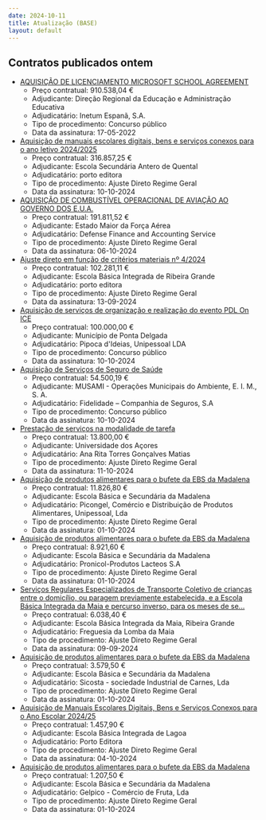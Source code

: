 ```yaml
---
date: 2024-10-11
title: Atualização (BASE)
layout: default
---
```

## Contratos publicados ontem

* [AQUISIÇÃO DE LICENCIAMENTO MICROSOFT SCHOOL AGREEMENT](https://www.base.gov.pt/Base4/pt/detalhe/?type=contratos&id=10966795)
  * Preço contratual: 910.538,04 €
  * Adjudicante: Direção Regional da Educação e Administração Educativa
  * Adjudicatário: Inetum Espanã, S.A.
  * Tipo de procedimento: Concurso público
  * Data da assinatura: 17-05-2022
* [Aquisição de manuais escolares digitais, bens e serviços conexos para o ano letivo 2024/2025](https://www.base.gov.pt/Base4/pt/detalhe/?type=contratos&id=10964783)
  * Preço contratual: 316.857,25 €
  * Adjudicante: Escola Secundária Antero de Quental
  * Adjudicatário: porto editora
  * Tipo de procedimento: Ajuste Direto Regime Geral
  * Data da assinatura: 10-10-2024
* [AQUISIÇÃO DE COMBUSTÍVEL OPERACIONAL DE AVIAÇÃO AO GOVERNO DOS E.U.A.](https://www.base.gov.pt/Base4/pt/detalhe/?type=contratos&id=10964384)
  * Preço contratual: 191.811,52 €
  * Adjudicante: Estado Maior da Força Aérea
  * Adjudicatário: Defense Finance and Accounting Service
  * Tipo de procedimento: Ajuste Direto Regime Geral
  * Data da assinatura: 06-10-2024
* [Ajuste direto em função de critérios materiais nº 4/2024](https://www.base.gov.pt/Base4/pt/detalhe/?type=contratos&id=10964201)
  * Preço contratual: 102.281,11 €
  * Adjudicante: Escola Básica Integrada de Ribeira Grande
  * Adjudicatário: porto editora
  * Tipo de procedimento: Ajuste Direto Regime Geral
  * Data da assinatura: 13-09-2024
* [Aquisição de serviços de organização e realização do evento PDL On ICE](https://www.base.gov.pt/Base4/pt/detalhe/?type=contratos&id=10963905)
  * Preço contratual: 100.000,00 €
  * Adjudicante: Município de Ponta Delgada
  * Adjudicatário: Pipoca d'Ideias, Unipessoal LDA
  * Tipo de procedimento: Concurso público
  * Data da assinatura: 10-10-2024
* [Aquisição de Serviços de Seguro de Saúde](https://www.base.gov.pt/Base4/pt/detalhe/?type=contratos&id=10964326)
  * Preço contratual: 54.500,19 €
  * Adjudicante: MUSAMI - Operações Municipais do Ambiente, E. I. M., S. A.
  * Adjudicatário: Fidelidade – Companhia de Seguros, S.A
  * Tipo de procedimento: Concurso público
  * Data da assinatura: 10-10-2024
* [Prestação de serviços na modalidade de tarefa](https://www.base.gov.pt/Base4/pt/detalhe/?type=contratos&id=10966866)
  * Preço contratual: 13.800,00 €
  * Adjudicante: Universidade dos Açores
  * Adjudicatário: Ana Rita Torres Gonçalves Matias
  * Tipo de procedimento: Ajuste Direto Regime Geral
  * Data da assinatura: 11-10-2024
* [Aquisição de produtos alimentares para o bufete da EBS da Madalena](https://www.base.gov.pt/Base4/pt/detalhe/?type=contratos&id=10964523)
  * Preço contratual: 11.826,80 €
  * Adjudicante: Escola Básica e Secundária da Madalena
  * Adjudicatário: Picongel, Comércio e Distribuição de Produtos Alimentares, Unipessoal, Lda
  * Tipo de procedimento: Ajuste Direto Regime Geral
  * Data da assinatura: 01-10-2024
* [Aquisição de produtos alimentares para o bufete da EBS da Madalena](https://www.base.gov.pt/Base4/pt/detalhe/?type=contratos&id=10964458)
  * Preço contratual: 8.921,60 €
  * Adjudicante: Escola Básica e Secundária da Madalena
  * Adjudicatário: Pronicol-Produtos Lacteos S.A
  * Tipo de procedimento: Ajuste Direto Regime Geral
  * Data da assinatura: 01-10-2024
* [Serviços Regulares Especializados de Transporte Coletivo de crianças entre o domicílio, ou paragem previamente estabelecida, e a Escola Básica Integrada da Maia e percurso inverso, para os meses de se...](https://www.base.gov.pt/Base4/pt/detalhe/?type=contratos&id=10965106)
  * Preço contratual: 6.038,40 €
  * Adjudicante: Escola Básica Integrada da Maia, Ribeira Grande
  * Adjudicatário: Freguesia da Lomba da Maia
  * Tipo de procedimento: Ajuste Direto Regime Geral
  * Data da assinatura: 09-09-2024
* [Aquisição de produtos alimentares para o bufete da EBS da Madalena](https://www.base.gov.pt/Base4/pt/detalhe/?type=contratos&id=10964957)
  * Preço contratual: 3.579,50 €
  * Adjudicante: Escola Básica e Secundária da Madalena
  * Adjudicatário: Sicosta - sociedade Industrial de Carnes, Lda
  * Tipo de procedimento: Ajuste Direto Regime Geral
  * Data da assinatura: 01-10-2024
* [Aquisição de Manuais Escolares Digitais, Bens e Serviços Conexos para o Ano Escolar 2024/25](https://www.base.gov.pt/Base4/pt/detalhe/?type=contratos&id=10964083)
  * Preço contratual: 1.457,90 €
  * Adjudicante: Escola Básica Integrada de Lagoa
  * Adjudicatário: Porto Editora
  * Tipo de procedimento: Ajuste Direto Regime Geral
  * Data da assinatura: 04-10-2024
* [Aquisição de produtos alimentares para o bufete da EBS da Madalena](https://www.base.gov.pt/Base4/pt/detalhe/?type=contratos&id=10966662)
  * Preço contratual: 1.207,50 €
  * Adjudicante: Escola Básica e Secundária da Madalena
  * Adjudicatário: Gelpico - Comércio de Fruta, Lda
  * Tipo de procedimento: Ajuste Direto Regime Geral
  * Data da assinatura: 01-10-2024
